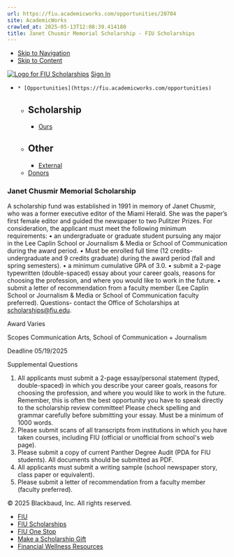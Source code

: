 ```yaml
---
url: https://fiu.academicworks.com/opportunities/20704
site: AcademicWorks
crawled_at: 2025-05-13T12:08:39.414180
title: Janet Chusmir Memorial Scholarship - FIU Scholarships
---
```


  * [Skip to Navigation](https://fiu.academicworks.com/opportunities/20704#navigation)
  * [Skip to Content](https://fiu.academicworks.com/opportunities/20704#main)

[![Logo for FIU Scholarships](https://s3.amazonaws.com/static.academicworks.com/clients/fiu/assets/images/logo.png)](http://fiu.academicworks.com) [Sign In](https://fiu.academicworks.com/users/sign_in)
  *     * [Opportunities](https://fiu.academicworks.com/opportunities)
      * ## Scholarship
        * [Ours](https://fiu.academicworks.com/opportunities)
      * ## Other
        * [External](https://fiu.academicworks.com/opportunities/external)
    * [Donors](https://fiu.academicworks.com/donors)


### Janet Chusmir Memorial Scholarship
A scholarship fund was established in 1991 in memory of Janet Chusmir, who was a former executive editor of the Miami Herald. She was the paper’s first female editor and guided the newspaper to two Pulitzer Prizes.
For consideration, the applicant must meet the following minimum requirements: • an undergraduate or graduate student pursuing any major in the Lee Caplin School or Journalism & Media or School of Communication during the award period. • Must be enrolled full time (12 credits-undergraduate and 9 credits graduate) during the award period (fall and spring semesters). • a minimum cumulative GPA of 3.0. • submit a 2-page typewritten (double-spaced) essay about your career goals, reasons for choosing the profession, and where you would like to work in the future. • submit a letter of recommendation from a faculty member (Lee Caplin School or Journalism & Media or School of Communication faculty preferred).
Questions- contact the Office of Scholarships at scholarships@fiu.edu. 

Award
    Varies 

Scopes
    Communication Arts, School of Communication + Journalism 

Deadline
    05/19/2025 

Supplemental Questions
    
  1. All applicants must submit a 2-page essay/personal statement (typed, double-spaced) in which you describe your career goals, reasons for choosing the profession, and where you would like to work in the future. Remember, this is often the best opportunity you have to speak directly to the scholarship review committee! Please check spelling and grammar carefully before submitting your essay. Must be a minimum of 1000 words.
  2. Please submit scans of all transcripts from institutions in which you have taken courses, including FIU (official or unofficial from school's web page). 
  3. Please submit a copy of current Panther Degree Audit (PDA for FIU students). All documents should be submitted as PDF. 
  4. All applicants must submit a writing sample (school newspaper story, class paper or equivalent). 
  5. Please submit a letter of recommendation from a faculty member (faculty preferred). 


© 2025 Blackbaud, Inc. All rights reserved. 
  * [FIU ](http://fiu.edu/)
  * [FIU Scholarships](http://scholarships.fiu.edu)
  * [FIU One Stop](http://onestop.fiu.edu)
  * [Make a Scholarship Gift](https://give.fiu.edu/give-now/)
  * [Financial Wellness Resources](https://go.fiu.edu/iGrad)


